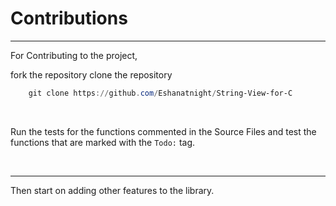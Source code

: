 # Contributions
---

For Contributing to the project,

fork the repository
clone the repository

```PowerShell
    git clone https://github.com/Eshanatnight/String-View-for-C
```

</br>

Run the tests for the functions commented in the Source Files and test the functions that are marked with the `Todo:` tag.

</br>

---

Then start on adding other features to the library.
